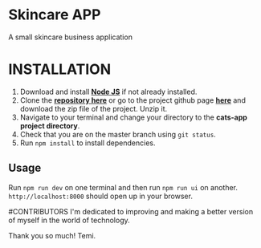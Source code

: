 # Skincare APP

A small skincare business application

# INSTALLATION

1. Download and install [**Node JS**](https://nodejs.org/en/) if not already installed.
2. Clone the [**repository here**](https://github.com/TemiAfikode/SKINCARE-APP.git) or go to the project github page [**here**](https://github.com/TemiAfikode/SKINCARE-APP) and download the zip file of the project. Unzip it.
3. Navigate to your terminal and change your directory to the **cats-app project directory**.
4. Check that you are on the master branch using `git status`.
5. Run `npm install` to install dependencies.

## Usage

Run `npm run dev` on one terminal and then run `npm run ui` on another.
`http://localhost:8000` should open up in your browser.

#CONTRIBUTORS
I'm dedicated to improving and making a better version of myself in the world of technology.

Thank you so much!
Temi.

